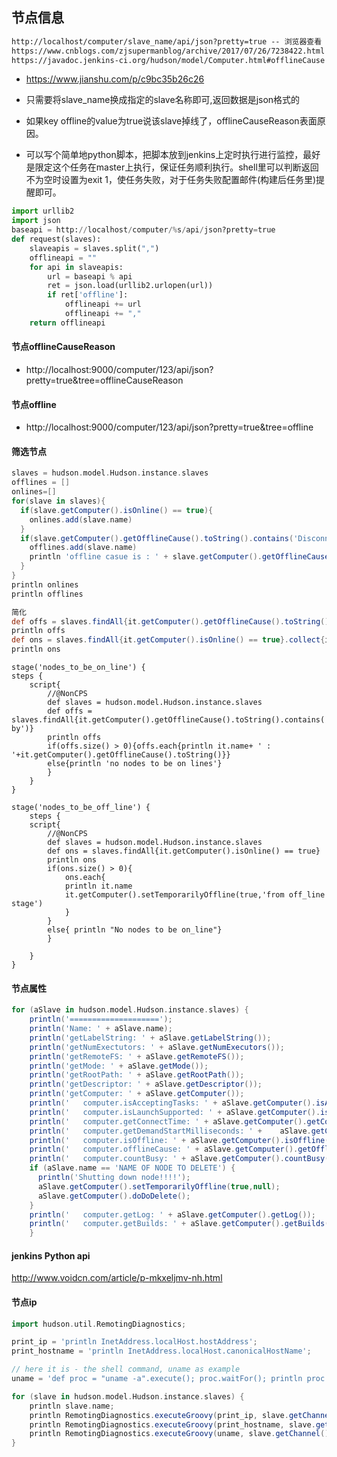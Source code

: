 ##  节点信息

```html
http://localhost/computer/slave_name/api/json?pretty=true -- 浏览器查看
https://www.cnblogs.com/zjsupermanblog/archive/2017/07/26/7238422.html -- API 比较详细
https://javadoc.jenkins-ci.org/hudson/model/Computer.html#offlineCause -- 官方文档，详细
```

* https://www.jianshu.com/p/c9bc35b26c26

* 只需要将slave_name换成指定的slave名称即可,返回数据是json格式的

* 如果key offline的value为true说该slave掉线了，offlineCauseReason表面原因。

* 可以写个简单地python脚本，把脚本放到jenkins上定时执行进行监控，最好是限定这个任务在master上执行，保证任务顺利执行。shell里可以判断返回不为空时设置为exit 1，使任务失败，对于任务失败配置邮件(构建后任务里)提醒即可。

```python
import urllib2
import json
baseapi = http://localhost/computer/%s/api/json?pretty=true
def request(slaves):
    slaveapis = slaves.split(",")
    offlineapi = ""
    for api in slaveapis:
        url = baseapi % api
        ret = json.load(urllib2.urlopen(url))
        if ret['offline']:
            offlineapi += url
            offlineapi += ","
    return offlineapi
```



#### 节点offlineCauseReason

* http://localhost:9000/computer/123/api/json?pretty=true&tree=offlineCauseReason

#### 节点offline

* http://localhost:9000/computer/123/api/json?pretty=true&tree=offline

#### 筛选节点

```groovy
slaves = hudson.model.Hudson.instance.slaves
offlines = []
onlines=[]
for(slave in slaves){
  if(slave.getComputer().isOnline() == true){
    onlines.add(slave.name)
  }
  if(slave.getComputer().getOfflineCause().toString().contains('Disconnected by')){
  	offlines.add(slave.name)
    println 'offline casue is : ' + slave.getComputer().getOfflineCause()
  }
}
println onlines
println offlines

简化
def offs = slaves.findAll{it.getComputer().getOfflineCause().toString().contains('Disconnected by')}.collect{[it.name,it.getComputer().getOfflineCause().toString()]}
println offs
def ons = slaves.findAll{it.getComputer().isOnline() == true}.collect{it.name}
println ons
```



    stage('nodes_to_be_on_line') {
    steps {
        script{ 
            //@NonCPS
            def slaves = hudson.model.Hudson.instance.slaves
            def offs = slaves.findAll{it.getComputer().getOfflineCause().toString().contains('Disconnected by')}
            println offs
            if(offs.size() > 0){offs.each{println it.name+ ' : '+it.getComputer().getOfflineCause().toString()}}
            else{println 'no nodes to be on lines'}
            }
        }
    }
    
    stage('nodes_to_be_off_line') {
        steps {
        script{ 
            //@NonCPS
            def slaves = hudson.model.Hudson.instance.slaves
            def ons = slaves.findAll{it.getComputer().isOnline() == true}
            println ons
            if(ons.size() > 0){
                ons.each{
                println it.name
                it.getComputer().setTemporarilyOffline(true,'from off_line stage')
                }
            }
            else{ println "No nodes to be on_line"}
            }
    
        }
    }


#### 节点属性

```groovy
for (aSlave in hudson.model.Hudson.instance.slaves) {
	println('====================');
	println('Name: ' + aSlave.name);
	println('getLabelString: ' + aSlave.getLabelString());
	println('getNumExectutors: ' + aSlave.getNumExecutors());
	println('getRemoteFS: ' + aSlave.getRemoteFS());
	println('getMode: ' + aSlave.getMode());
	println('getRootPath: ' + aSlave.getRootPath());
	println('getDescriptor: ' + aSlave.getDescriptor());
	println('getComputer: ' + aSlave.getComputer());
	println('	computer.isAcceptingTasks: ' + aSlave.getComputer().isAcceptingTasks());
	println('	computer.isLaunchSupported: ' + aSlave.getComputer().isLaunchSupported());
	println('	computer.getConnectTime: ' + aSlave.getComputer().getConnectTime());
	println('	computer.getDemandStartMilliseconds: ' + 	aSlave.getComputer().getDemandStartMilliseconds());
	println('	computer.isOffline: ' + aSlave.getComputer().isOffline());
	println('	computer.offlineCause: ' + aSlave.getComputer().getOfflineCause());
	println('	computer.countBusy: ' + aSlave.getComputer().countBusy());
	if (aSlave.name == 'NAME OF NODE TO DELETE') {
	  println('Shutting down node!!!!');
	  aSlave.getComputer().setTemporarilyOffline(true,null);
	  aSlave.getComputer().doDoDelete();
	}
	println('	computer.getLog: ' + aSlave.getComputer().getLog());
	println('	computer.getBuilds: ' + aSlave.getComputer().getBuilds());
	}
```



#### jenkins Python api

http://www.voidcn.com/article/p-mkxeljmv-nh.html



#### 节点ip

```groovy
import hudson.util.RemotingDiagnostics;

print_ip = 'println InetAddress.localHost.hostAddress';
print_hostname = 'println InetAddress.localHost.canonicalHostName';

// here it is - the shell command, uname as example 
uname = 'def proc = "uname -a".execute(); proc.waitFor(); println proc.in.text';

for (slave in hudson.model.Hudson.instance.slaves) {
    println slave.name;
    println RemotingDiagnostics.executeGroovy(print_ip, slave.getChannel());
    println RemotingDiagnostics.executeGroovy(print_hostname, slave.getChannel());
    println RemotingDiagnostics.executeGroovy(uname, slave.getChannel());
}
```